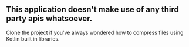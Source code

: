 ## This application doesn't make use of any third party apis whatsoever.
Clone the project if you've always wondered how to compress files using Kotlin built in libraries.
